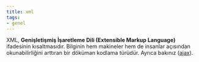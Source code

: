 ```yaml
---
title: xml
tags:
- genel
---
```


XML, **Genişletişmiş İşaretleme Dili (Extensible Markup Language)** ifadesinin kısaltmasıdır. Bilginin hem makineler hem de insanlar açısından okunabilirliğini arttıran bir döküman kodlama türüdür. Ayrıca bakınız ([ajax](/https://jargon.ist/ajax)).
